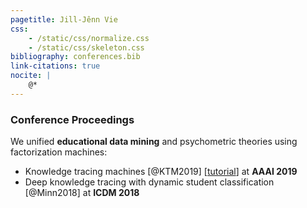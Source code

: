 ```yaml
---
pagetitle: Jill-Jênn Vie
css:
    - /static/css/normalize.css
    - /static/css/skeleton.css
bibliography: conferences.bib
link-citations: true
nocite: |
    @*
---
```

### Conference Proceedings

We unified **educational data mining** and psychometric theories using factorization machines:

- Knowledge tracing machines [@KTM2019] [[tutorial](https://github.com/jilljenn/ktm)] at **AAAI 2019**
- Deep knowledge tracing with dynamic student classification [@Minn2018] at **ICDM 2018**
